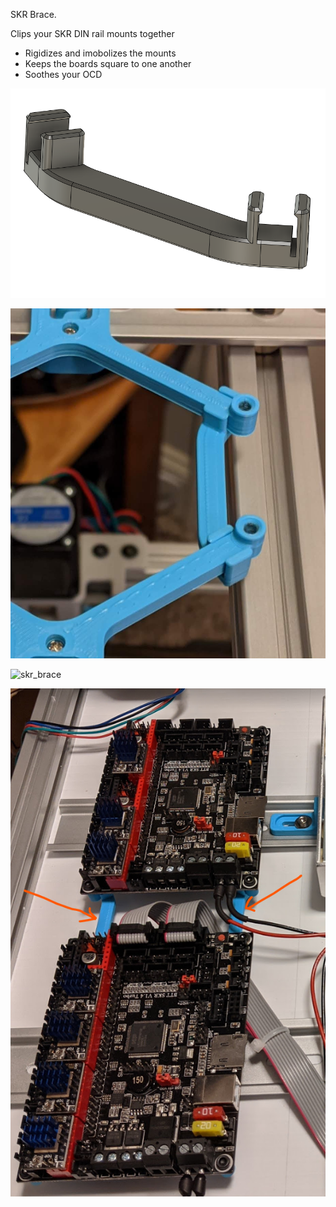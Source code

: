 SKR Brace.

Clips your SKR DIN rail mounts together
- Rigidizes and imobolizes the mounts
- Keeps the boards square to one another
- Soothes your OCD

![skr_brace](cad1.png)

![skr_brace](pic1.png)

![skr_brace](pic2.png)

![skr_brace](pic3.png)
